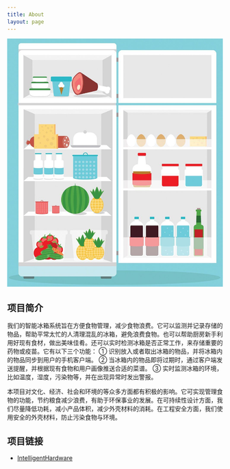 ```yaml
---
title: About
layout: page
---
```


<!--![Screenshot](/assets/images/profile.png)

-->

<!--![Profile Image]({% if site.external-image %}{{ site.picture }}{% else %}{{ site.url }}/{{ site.picture }}{% endif %})
-->
![Profile Image](/assets/images/profile.jpg)

<h2>项目简介</h2>

<p>我们的智能冰箱系统旨在方便食物管理，减少食物浪费。它可以监测并记录存储的物品，帮助平常太忙的人清理混乱的冰箱，避免浪费食物。也可以帮助厨房新手利用好现有食材，做出美味佳肴。还可以实时检测冰箱是否正常工作，来存储重要的药物或疫苗。它有以下三个功能：
① 识别放入或者取出冰箱的物品，并将冰箱内的物品同步到用户的手机客户端。
② 当冰箱内的物品即将过期时，通过客户端发送提醒，并根据现有食物和用户画像推送合适的菜谱。
③ 实时监测冰箱的环境，比如温度，湿度，污染物等，并在出现异常时发出警报。
</p>

<p>本项目对文化、经济、社会和环境的等众多方面都有积极的影响。它可实现管理食物的功能，节约粮食减少浪费，有助于环保事业的发展。在可持续性设计方面，我们尽量降低功耗，减小产品体积，减少外壳材料的消耗。在工程安全方面，我们使用安全的外壳材料，防止污染食物与环境。
</p>


<h2>项目链接</h2>

<ul>
	<li><a href="https://github.com/IntelligentHardware">IntelligentHardware</a></li>

</ul>

<!--
<p>Lorem Lorem ipsum dolor sit amet, consectetur adipisicing elit, sed do eiusmod
tempor incididunt ut labore et dolore magna aliqua. Ut enim ad minim veniam,
quis nostrud exercitation ullamco laboris nisi ut aliquip ex ea commodo
consequat. Duis aute irure dolor in reprehenderit in voluptate velit esse
cillum dolore eu fugiat nulla pariatur. Excepteur sint occaecat cupidatat non
proident, sunt in culpa qui officia deserunt mollit anim id est laborum.</p>

<p>Lorem ipsum dolor sit amet, consectetur adipisicing elit, sed do eiusmod
tempor incididunt ut labore et dolore magna aliqua. Ut enim ad minim veniam,
quis nostrud exercitation ullamco laboris nisi ut aliquip ex ea commodo
consequat. Duis aute irure dolor in reprehenderit in voluptate velit esse
cillum dolore eu fugiat nulla pariatur. Excepteur sint occaecat cupidatat non
proident, sunt in culpa qui officia deserunt mollit anim id est laborum.</p>

<h2>Skills</h2>

<ul class="skill-list">
	<li>HTML - Jade - Haml - Erb</li>
	<li>Responsive (Mobile First)</li>
	<li>CSS (Stylus, Sass, Less)</li>
	<li>Css Frameworks (Bootstrap, Foundation)</li>
	<li>Javascript (Design Patterns, Testes)</li>
	<li>NodeJS</li>
	<li>AngularJS - ReactJS</li>
	<li>Grunt - Gulp - Yeoman</li>
	<li>Git</li>
	<li>PHP</li>
	<li>Python</li>
	<li>MySQL - MongoDB</li>
	<li>Scrum and Kanban</li>
	<li>TDD e Continuous Integration</li>
</ul>

<h2>Projects</h2>

<ul>
	<li><a href="https://github.com/">Lorem Lorem</a></li>
	<li><a href="https://github.com/">Ipsum Dolor</a></li>
	<li><a href="https://github.com/">Dolor Lorem</a></li>
</ul>
-->
